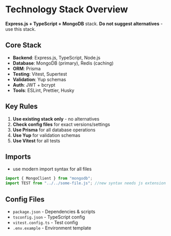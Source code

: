 # Technology Stack Overview

**Express.js + TypeScript + MongoDB** stack. **Do not suggest alternatives** - use this stack.

## Core Stack

- **Backend**: Express.js, TypeScript, Node.js
- **Database**: MongoDB (primary), Redis (caching)
- **ORM**: Prisma
- **Testing**: Vitest, Supertest
- **Validation**: Yup schemas
- **Auth**: JWT + bcrypt
- **Tools**: ESLint, Prettier, Husky

## Key Rules

1. **Use existing stack only** - no alternatives
2. **Check config files** for exact versions/settings
3. **Use Prisma** for all database operations
4. **Use Yup** for validation schemas
5. **Use Vitest** for all tests

## Imports

- use modern import syntax for all files

```ts
import { MongoClient } from "mongodb";
import TEST from "../../some-file.js"; //new syntax needs js extension
```

## Config Files

- `package.json` - Dependencies & scripts
- `tsconfig.json` - TypeScript config
- `vitest.config.ts` - Test config
- `.env.example` - Environment template
